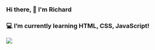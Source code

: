 ### Hi there, 👋 I'm Richard

### 💻 I’m currently learning HTML, CSS, JavaScript!<br>


<img align="center" src="https://github-readme-stats.vercel.app/api?username=<richardbendli>&theme=<dark>" />


<!--

[![Anurag's GitHub stats](https://github-readme-stats.vercel.app/api?username=richardbendli)](https://github.com/anuraghazra/github-readme-stats)

<!--
**richardbendli/richardbendli** is a ✨ _special_ ✨ repository because its `README.md` (this file) appears on your GitHub profile.

Here are some ideas to get you started:

- 🔭 I’m currently working on ...
- 🌱 I’m currently learning HTML, CSS, JavaScript.
- 👯 I’m looking to collaborate on ...
- 🤔 I’m looking for help with ...
- 💬 Ask me about ...
- 📫 How to reach me: ...
- 😄 Pronouns: ...
- ⚡ Fun fact: ...
-->

